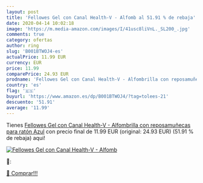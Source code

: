 ```yaml
---
layout: post
title: 'Fellowes Gel con Canal Health-V - Alfomb al 51.91 % de rebaja'
date: 2020-04-14 10:02:18
image: 'https://m.media-amazon.com/images/I/41usc8liVnL._SL200_.jpg'
comments: true
category: ofertas
author: ring
slug: 'B001BTWOJ4-es'
actualPrice: 11.99 EUR
currency: EUR
price: 11.99
comparePrice: 24.93 EUR
prodname: 'Fellowes Gel con Canal Health-V - Alfombrilla con reposamuñecas para ratón  Azul'
country: 'es'
flag: '🇪🇸'
buyurl: 'https://www.amazon.es/dp/B001BTWOJ4/?tag=tolees-21'
descuento: '51.91'
average: '11.99'
---
```


Tienes [Fellowes Gel con Canal Health-V - Alfombrilla con reposamuñecas para ratón  Azul](https://www.amazon.es/dp/B001BTWOJ4/?tag=tolees-21) con precio final de  11.99 EUR (original: 24.93 EUR) (51.91 %  de rebaja) aqui!

[![Fellowes Gel con Canal Health-V - Alfomb](https://m.media-amazon.com/images/I/41usc8liVnL._SL200_.jpg)](https://www.amazon.es/dp/B001BTWOJ4/?tag=tolees-21)

🔎:


[🛒 Comprar!!!](https://www.amazon.es/dp/B001BTWOJ4/?tag=tolees-21)
